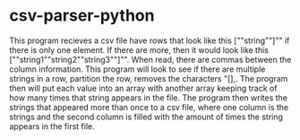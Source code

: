 # csv-parser-python

This program recieves a csv file have rows that look like this [""string""]"" if there is only one element.  If there are more, then it would look like this [""string1""string2""string3""]"".  When read, there are commas between the column information.  This program will look to see if there are multiple strings in a row, partition the row, removes the characters "[],.  The program then will put each value into an array with another array keeping track of how many times that string appears in the file.  The program then writes the strings that appeared more than once to a csv file, where one column is the strings and the second column is filled with the amount of times the string appears in the first file.  


